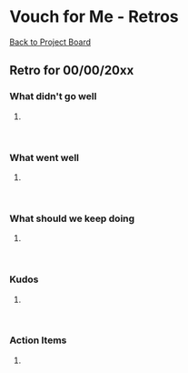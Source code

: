 
# Vouch for Me - Retros

[Back to Project Board](./BOARD.md)

## Retro for 00/00/20xx

### What didn't go well
1.
<br>

### What went well
1.
<br>

### What should we keep doing
1.
<br>

### Kudos
1.
<br>

### Action Items
1.
<br>